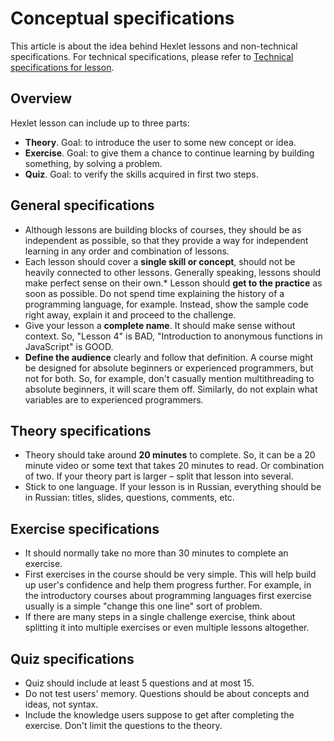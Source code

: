 # Conceptual specifications

This article is about the idea behind Hexlet lessons and non-technical specifications. For technical specifications, please refer to [Technical specifications for lesson](technical-specifications.md).

## Overview

Hexlet lesson can include up to three parts:

* **Theory**. Goal: to introduce the user to some new concept or idea.
* **Exercise**. Goal: to give them a chance to continue learning by building something, by solving a problem.
* **Quiz**. Goal: to verify the skills acquired in first two steps.

## General specifications

* Although lessons are building blocks of courses, they should be as independent as possible, so that they provide a way for independent learning in any order and combination of lessons.
* Each lesson should cover a **single skill or concept**, should not be heavily connected to other lessons. Generally speaking, lessons should make perfect sense on their own.* Lesson should **get to the practice** as soon as possible. Do not spend time explaining the history of a programming language, for example. Instead, show the sample code right away, explain it and proceed to the challenge.
* Give your lesson a **complete name**. It should make sense without context. So, "Lesson 4" is BAD, "Introduction to anonymous functions in JavaScript" is GOOD.
* **Define the audience** clearly and follow that definition. A course might be designed for absolute beginners or experienced programmers, but not for both. So, for example, don't casually mention multithreading to absolute beginners, it will scare them off. Similarly, do not explain what variables are to experienced programmers.

## Theory specifications

* Theory should take around **20 minutes** to complete. So, it can be a 20 minute video or some text that takes 20 minutes to read. Or combination of two. If your theory part is larger – split that lesson into several.
*  Stick to one language. If your lesson is in Russian, everything should be in Russian: titles, slides, questions, comments, etc.

## Exercise specifications

* It should normally take no more than 30 minutes to complete an exercise.
* First exercises in the course should be very simple. This will help build up user's confidence and help them progress further. For example, in the introductory courses about programming languages first exercise usually is a simple "change this one line" sort of problem.
* If there are many steps in a single challenge exercise, think about splitting it into multiple exercises or even multiple lessons altogether.

## Quiz specifications

* Quiz should include at least 5 questions and at most 15.
* Do not test users' memory. Questions should be about concepts and ideas, not syntax.
* Include the knowledge users suppose to get after completing the exercise. Don't limit the questions to the theory.
